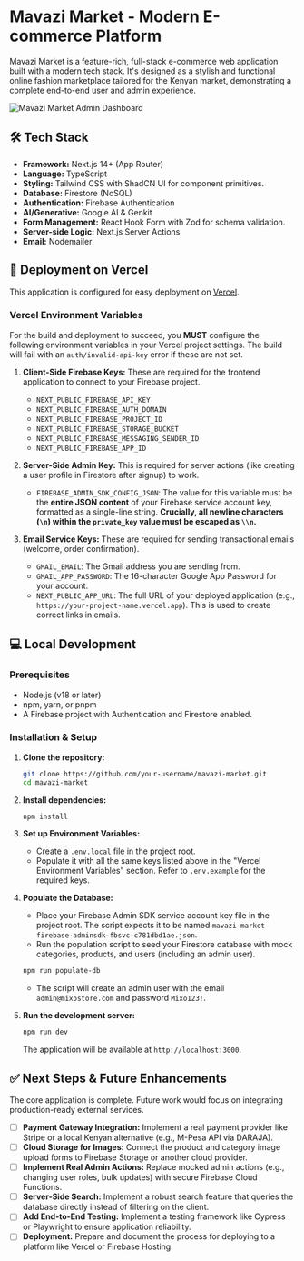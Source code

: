 # Mavazi Market - Modern E-commerce Platform

Mavazi Market is a feature-rich, full-stack e-commerce web application built with a modern tech stack. It's designed as a stylish and functional online fashion marketplace tailored for the Kenyan market, demonstrating a complete end-to-end user and admin experience.

![Mavazi Market Admin Dashboard](https://raw.githubusercontent.com/Mavazi-Market/mavazi-market-images/main/admin-dashboard.png)

## 🛠️ Tech Stack
- **Framework:** Next.js 14+ (App Router)
- **Language:** TypeScript
- **Styling:** Tailwind CSS with ShadCN UI for component primitives.
- **Database:** Firestore (NoSQL)
- **Authentication:** Firebase Authentication
- **AI/Generative:** Google AI & Genkit
- **Form Management:** React Hook Form with Zod for schema validation.
- **Server-side Logic:** Next.js Server Actions
- **Email:** Nodemailer

## 🚀 Deployment on Vercel

This application is configured for easy deployment on [Vercel](https://vercel.com/).

### Vercel Environment Variables

For the build and deployment to succeed, you **MUST** configure the following environment variables in your Vercel project settings. The build will fail with an `auth/invalid-api-key` error if these are not set.

1.  **Client-Side Firebase Keys:** These are required for the frontend application to connect to your Firebase project.
    *   `NEXT_PUBLIC_FIREBASE_API_KEY`
    *   `NEXT_PUBLIC_FIREBASE_AUTH_DOMAIN`
    *   `NEXT_PUBLIC_FIREBASE_PROJECT_ID`
    *   `NEXT_PUBLIC_FIREBASE_STORAGE_BUCKET`
    *   `NEXT_PUBLIC_FIREBASE_MESSAGING_SENDER_ID`
    *   `NEXT_PUBLIC_FIREBASE_APP_ID`

2.  **Server-Side Admin Key:** This is required for server actions (like creating a user profile in Firestore after signup) to work.
    *   `FIREBASE_ADMIN_SDK_CONFIG_JSON`: The value for this variable must be the **entire JSON content** of your Firebase service account key, formatted as a single-line string. **Crucially, all newline characters (`\n`) within the `private_key` value must be escaped as `\\n`.**

3.  **Email Service Keys:** These are required for sending transactional emails (welcome, order confirmation).
    *   `GMAIL_EMAIL`: The Gmail address you are sending from.
    *   `GMAIL_APP_PASSWORD`: The 16-character Google App Password for your account.
    *   `NEXT_PUBLIC_APP_URL`: The full URL of your deployed application (e.g., `https://your-project-name.vercel.app`). This is used to create correct links in emails.

## 💻 Local Development

### Prerequisites
- Node.js (v18 or later)
- npm, yarn, or pnpm
- A Firebase project with Authentication and Firestore enabled.

### Installation & Setup

1.  **Clone the repository:**
    ```bash
    git clone https://github.com/your-username/mavazi-market.git
    cd mavazi-market
    ```

2.  **Install dependencies:**
    ```bash
    npm install
    ```

3.  **Set up Environment Variables:**
    - Create a `.env.local` file in the project root.
    - Populate it with all the same keys listed above in the "Vercel Environment Variables" section. Refer to `.env.example` for the required keys.
    
4.  **Populate the Database:**
    - Place your Firebase Admin SDK service account key file in the project root. The script expects it to be named `mavazi-market-firebase-adminsdk-fbsvc-c781dbd1ae.json`.
    - Run the population script to seed your Firestore database with mock categories, products, and users (including an admin user).
    ```bash
    npm run populate-db
    ```
    - The script will create an admin user with the email `admin@mixostore.com` and password `Mixo123!`.

5.  **Run the development server:**
    ```bash
    npm run dev
    ```
    The application will be available at `http://localhost:3000`.

## ✅ Next Steps & Future Enhancements

The core application is complete. Future work would focus on integrating production-ready external services.

-   [ ] **Payment Gateway Integration:** Implement a real payment provider like Stripe or a local Kenyan alternative (e.g., M-Pesa API via DARAJA).
-   [ ] **Cloud Storage for Images:** Connect the product and category image upload forms to Firebase Storage or another cloud provider.
-   [ ] **Implement Real Admin Actions:** Replace mocked admin actions (e.g., changing user roles, bulk updates) with secure Firebase Cloud Functions.
-   [ ] **Server-Side Search:** Implement a robust search feature that queries the database directly instead of filtering on the client.
-   [ ] **Add End-to-End Testing:** Implement a testing framework like Cypress or Playwright to ensure application reliability.
-   [ ] **Deployment:** Prepare and document the process for deploying to a platform like Vercel or Firebase Hosting.
